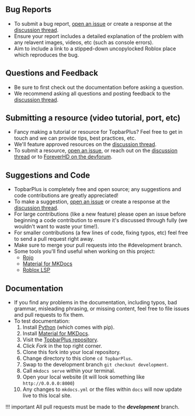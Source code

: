 [discussion thread]: https://devforum.roblox.com/t/topbarplus-v2-construct-dynamic-and-intuitive-topbar-icons/1017485
[Python]: https://www.python.org/
[Material for MKDocs]: https://squidfunk.github.io/mkdocs-material/
[ForeverHD on the devforum]: https://devforum.roblox.com/u/ForeverHD/summary
[TopbarPlus repository]: https://github.com/1ForeverHD/TopbarPlus
[open an issue]: https://github.com/1ForeverHD/TopbarPlus/issues

## Bug Reports
- To submit a bug report, [open an issue] or create a response at the [discussion thread].
- Ensure your report includes a detailed explanation of the problem with any relavent images, videos, etc (such as console errors).
- Aim to include a link to a stipped-down uncopylocked Roblox place which reproduces the bug.

## Questions and Feedback
- Be sure to first check out the documentation before asking a question.
- We recommend asking all questions and posting feedback to the [discussion thread].

## Submitting a resource (video tutorial, port, etc)
- Fancy making a tutorial or resource for TopbarPlus? Feel free to get in touch and we can provide tips, best practices, etc.
- We'll feature approved resources on the [discussion thread].
- To submit a resource, [open an issue], or reach out on the [discussion thread] or to [ForeverHD on the devforum].

## Suggestions and Code
- TopbarPlus is completely free and open source; any suggestions and code contributions are greatly appreciated!
- To make a suggestion, [open an issue] or create a response at the [discussion thread].
- For large contributions (like a new feature) please open an issue before beginning a code contribution to ensure it's discussed through fully (we wouldn't want to waste your time!).
- For smaller contributions (a few lines of code, fixing typos, etc) feel free to send a pull request right away.
- Make sure to merge your pull requests into the #development branch.
- Some tools you'll find useful when working on this project:
    - [Rojo](https://rojo.space/docs/)
    - [Material for MKDocs]
    - [Roblox LSP](https://devforum.roblox.com/t/roblox-lsp-full-intellisense-for-roblox-and-luau/717745)

## Documentation
- If you find any problems in the documentation, including typos, bad grammar, misleading phrasing, or missing content, feel free to file issues and pull requests to fix them.
- To test documentation:
    1. Install [Python] (which comes with pip).
    2. Install [Material for MKDocs].
    3. Visit the [TopbarPlus repository].
    4. Click *Fork* in the top right corner.
    5. Clone this fork into your local repository.
    6. Change directory to this clone ``cd TopbarPlus``.
    7. Swap to the development branch ``git checkout development``.
    8. Call ``mkdocs serve`` within your terminal.
    9. Open your local website (it will look something like ``http://0.0.0.0:8000``)
    10. Any changes to ``mkdocs.yml`` or the files within ``docs`` will now update live to this local site.
   
!!! important
    All pull requests must be made to the ***development*** branch.
